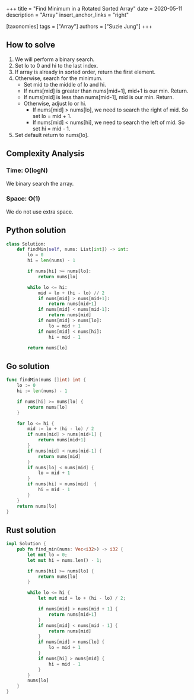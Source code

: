 +++
title = "Find Minimum in a Rotated Sorted Array"
date = 2020-05-11
description = "Array"
insert_anchor_links = "right"

[taxonomies]
tags = ["Array"]
authors = ["Suzie Jung"]
+++

## How to solve

1. We will perform a binary search.
2. Set lo to 0 and hi to the last index.
3. If array is already in sorted order, return the first element.
4. Otherwise, search for the minimum.
    * Set mid to the middle of lo and hi. 
    * If nums[mid] is greater than nums[mid+1], mid+1 is our min. Return.
    * If nums[mid] is less than nums[mid-1], mid is our min. Return.
    * Otherwise, adjust lo or hi.
        * If nums[mid] > nums[lo], we need to search the right of mid. So set lo = mid + 1.
        * If nums[mid] < nums[hi], we need to search the left of mid. So set hi = mid - 1.
5. Set default return to nums[lo].

## Complexity Analysis

### Time: O(logN)

We binary search the array.

### Space: O(1)

We do not use extra space.

## Python solution

```python
class Solution:
    def findMin(self, nums: List[int]) -> int:
        lo = 0
        hi = len(nums) - 1

        if nums[hi] >= nums[lo]:
            return nums[lo]

        while lo <= hi:
            mid = lo + (hi - lo) // 2
            if nums[mid] > nums[mid+1]:
                return nums[mid+1]
            if nums[mid] < nums[mid-1]:
                return nums[mid]
            if nums[mid] > nums[lo]:
                lo = mid + 1
            if nums[mid] < nums[hi]:
                hi = mid - 1

        return nums[lo]

```

## Go solution

```go
func findMin(nums []int) int {
    lo := 0
    hi := len(nums) - 1

    if nums[hi] >= nums[lo] {
        return nums[lo]
    }

    for lo <= hi {
        mid := lo + (hi - lo) / 2
        if nums[mid] > nums[mid+1] {
            return nums[mid+1]
        }
        if nums[mid] < nums[mid-1] {
            return nums[mid]
        }
        if nums[lo] < nums[mid] {
            lo = mid + 1
        }
        if nums[hi] > nums[mid]  {
            hi = mid - 1
        }
    }
    return nums[lo]
}
```

## Rust solution

```rust
impl Solution {
    pub fn find_min(nums: Vec<i32>) -> i32 {
        let mut lo = 0;
        let mut hi = nums.len() - 1;

        if nums[hi] >= nums[lo] {
            return nums[lo]
        }

        while lo <= hi {
            let mut mid = lo + (hi - lo) / 2;

            if nums[mid] > nums[mid + 1] {
                return nums[mid+1]
            }
            if nums[mid] < nums[mid - 1] {
                return nums[mid]
            }
            if nums[mid] > nums[lo] {
                lo = mid + 1
            }
            if nums[hi] > nums[mid] {
                hi = mid - 1
            }
        }
        nums[lo]
    }
}
```
